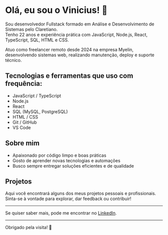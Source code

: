 # Olá, eu sou o Vinicius! 👋

Sou desenvolvedor Fullstack formado em Análise e Desenvolvimento de Sistemas pelo Claretiano.  
Tenho 22 anos e experiência prática com JavaScript, Node.js, React, TypeScript, SQL, HTML e CSS.

Atuo como freelancer remoto desde 2024 na empresa Myelin, desenvolvendo sistemas web, realizando manutenção, deploy e suporte técnico.

## Tecnologias e ferramentas que uso com frequência:

- JavaScript / TypeScript  
- Node.js  
- React  
- SQL (MySQL, PostgreSQL)  
- HTML / CSS  
- Git / GitHub  
- VS Code  

## Sobre mim

- Apaixonado por código limpo e boas práticas  
- Gosto de aprender novas tecnologias e automações  
- Busco sempre entregar soluções eficientes e de qualidade  

## Projetos

Aqui você encontrará alguns dos meus projetos pessoais e profissionais. Sinta-se à vontade para explorar, dar feedback ou contribuir!

---

Se quiser saber mais, pode me encontrar no [LinkedIn](https://www.linkedin.com/in/vinicius-moraes-25992b217/).

---

Obrigado pela visita! 🚀
